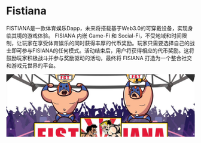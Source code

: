# Fistiana

FISTIANA是一款体育娱乐Dapp，未来将搭载基于Web3.0的可穿戴设备，实现身临其境的游戏体验。
FISIANA 内嵌 Game-Fi 和 Social-Fi，不受地域和时间限制，让玩家在享受体育娱乐的同时获得丰厚的代币奖励。玩家只需要选择自己的战士即可参与FISIANA的任何模式。活动结束后，用户将获得相应的代币奖励。这将鼓励玩家积极战斗并参与奖励驱动的活动，最终将 FISIANA 打造为一个整合社交和游戏元世界的平台。

![1500x500](1500x500.jpg)

